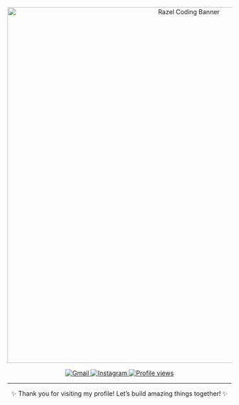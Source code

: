<p align="center">
  <img src="https://i.pinimg.com/1200x/84/a0/11/84a011a5b34cdfdc99747c8955b6d156.jpg" width="800" border-radius="20" alt="Razel Coding Banner" />
</p>


<p align="center">
  <a href="mailto:razeltamtia21@email.com">
    <img src="https://img.shields.io/badge/Gmail-D14836?style=flat&logo=gmail&logoColor=white" alt="Gmail" />
  </a>
  <a href="https://www.instagram.com/rzlmcl21">
    <img src="https://img.shields.io/badge/Instagram-E4405F?style=flat&logo=instagram&logoColor=white" alt="Instagram" />
  </a>
  <a href="https://github.com/razeltamtia21">
    <img src="https://komarev.com/ghpvc/?username=razeltamtia21&label=Profile+Views&color=0e75b6&style=flat" alt="Profile views" />
  </a>
</p>

---

<p align="center">✨ Thank you for visiting my profile! Let’s build amazing things together! ✨</p>
